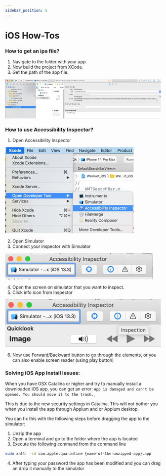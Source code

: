 ```yaml
---
sidebar_position: 5
---
```


# iOS How-Tos

### How to get an ipa file?
1.	Navigate to the folder with your app.
2.	Now build the project from XCode.
3.	Get the path of the app file:

![](./images/ipa_file.png)

### How to use Accessibility Inspector?
1.	Open Accessibility Inspector

![](./images/access_insp1.png)

2.	Open Simulator
3.	Connect your inspector with Simulator

![](./images/access_insp2.png)

4.	Open the screen on simulator that you want to inspect.
5.	Click info icon from Inspector 

![](./images/access_insp3.png)

6.	Now use Forward/Backward button to go through the elements, or you can also enable screen reader (using play button)


### Solving iOS App Install Issues: 
When you have OSX Catalina or higher and try to manually install a downloaded iOS app, you can get an error: `App is damaged and can't be opened. You should move it to the trash.`,  

This is due to the new security settings in Catalina. This will not bother you when you install the app through Appium and or Appium desktop.

You can fix this with the following steps before dragging the app to the simulator:
1.	Unzip the app
2.	Open a terminal and go to the folder where the app is located
3.	Execute the following command from the command line
```sh
sudo xattr -rd com.apple.quarantine {name-of-the-unzipped-app}.app
```
4.	After typing your password the app has been modified and you can drag an drop it manually to the simulator
